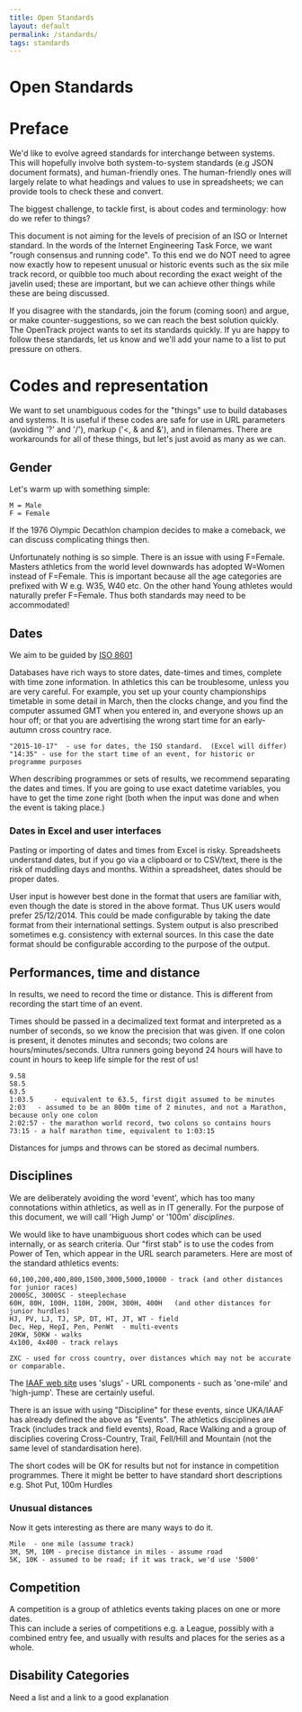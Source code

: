 ```yaml
---
title: Open Standards
layout: default
permalink: /standards/
tags: standards
---
```


# Open Standards


# Preface

We'd like to evolve agreed standards for interchange between systems.  This will hopefully involve both system-to-system standards (e.g JSON document formats), and human-friendly ones.  The human-friendly ones will largely relate to what headings and values to use in spreadsheets; we can provide tools to check these and convert.

The biggest challenge, to tackle first, is about codes and terminology:  how do we refer to things?

This document is not aiming for the levels of precision of an ISO or Internet standard.  In the words of the Internet Engineering Task Force, we want "rough consensus and running code".  To this end we do NOT need to agree now exactly how to repesent unusual or historic events such as the six mile track record, or quibble too much about recording the exact weight of the javelin used; these are important, but we can achieve other things while these are being discussed.

If you disagree with the standards, join the forum (coming soon) and argue, or make counter-suggestions, so we can reach the best solution quickly.  The OpenTrack project wants to set its standards quickly.   If yu are happy to follow these standards, let us know and we'll add your name to a list to put pressure on others.

# Codes and representation

We want to set unambiguous codes for the "things" use to build databases and systems.  It is useful if these codes are safe for use in URL parameters (avoiding '?' and '/'), markup ('<, & and &'), and in filenames.  There are workarounds for all of these things, but let's just avoid as many as we can.  


## Gender ##

Let's warm up with something simple:

    M = Male
    F = Female

If the 1976 Olympic Decathlon champion decides to make a comeback, we can discuss complicating things then.

Unfortunately nothing is so simple.  There is an issue with using F=Female.  Masters athletics from the world level downwards has adopted W=Women instead of F=Female.  This is important because all the age categories are prefixed with W e.g. W35, W40 etc.  On the other hand Young athletes would naturally prefer F=Female.  Thus both standards may need to be accommodated!

## Dates

We aim to be guided by <a href="https://en.wikipedia.org/wiki/ISO_8601">ISO 8601</a>

Databases have rich ways to store dates, date-times and times, complete with time zone information.  In athletics this can be troublesome, unless you are very careful.  For example, you set up your county championships timetable in some detail in March, then the clocks change, and you find the computer assumed GMT when you entered in, and everyone shows up an hour off; or that you are advertising the wrong start time for an early-autumn cross country race.



    "2015-10-17"  - use for dates, the ISO standard.  (Excel will differ)
    "14:35" - use for the start time of an event, for historic or programme purposes

When describing programmes or sets of results, we recommend separating the dates and times.  If you are going to use exact datetime variables, you have to get the time zone right (both when the input was done and when the event is taking place.)

### Dates in Excel and user interfaces
Pasting or importing of dates and times from Excel is risky.  Spreadsheets understand dates, but if you go via a clipboard or to CSV/text, there is the risk of muddling days and months.   Within a spreadsheet, dates should be proper dates.

User input is however best done in the format that users are familiar with, even though the date is stored in the above format. Thus UK users would prefer 25/12/2014.  This could be made configurable by taking the date format from their international settings.  System output is also prescribed sometimes e.g. consistency with external sources. In this case the date format should be configurable according to the purpose of the output.  

## Performances, time and distance

In results, we need to record the time or distance.  This is different from recording the start time of an event.  

Times should be passed in a decimalized text format and interpreted as a number of seconds, so we know the precision that was given. If one colon is present, it denotes minutes and seconds; two colons are hours/minutes/seconds.  Ultra runners going beyond 24 hours will have to count in hours to keep life simple for the rest of us!

    9.58
    58.5
    63.5
    1:03.5     - equivalent to 63.5, first digit assumed to be minutes
    2:03   - assumed to be an 800m time of 2 minutes, and not a Marathon, because only one colon
    2:02:57 - the marathon world record, two colons so contains hours
    73:15 - a half marathon time, equivalent to 1:03:15

Distances for jumps and throws can be stored as decimal numbers.



## Disciplines

We are deliberately avoiding the word 'event', which has too many connotations within athletics, as well as in IT generally.  For the purpose of this document, we will call 'High Jump' or '100m' <em>disciplines</em>.

We would like to have unambiguous short codes which can be used internally, or as search criteria.
Our "first stab" is to use the codes from Power of Ten, which appear in the URL search parameters.  Here are most of the standard athletics events:

    60,100,200,400,800,1500,3000,5000,10000 - track (and other distances for junior races)
    2000SC, 3000SC - steeplechase
    60H, 80H, 100H, 110H, 200H, 300H, 400H   (and other distances for junior hurdles)
    HJ, PV, LJ, TJ, SP, DT, HT, JT, WT - field
    Dec, Hep, HepI, Pen, PenWt  - multi-events
    20KW, 50KW - walks
    4x100, 4x400 - track relays

    ZXC - used for cross country, over distances which may not be accurate or comparable.

The <a href="http://www.iaaf.org/records/toplists/">IAAF web site</a> uses 'slugs' - URL components - such as 'one-mile' and 'high-jump'.  These are certainly useful.

There is an issue with using "Discipline" for these events, since UKA/IAAF has already defined the above as "Events". The athletics disciplines are Track (includes track and field events), Road, Race Walking and a group of disciplies covering Cross-Country, Trail, Fell/Hill and Mountain (not the same level of standardisation here). 

The short codes will be OK for results but not for instance in competition programmes.  There it might be better to have standard short descriptions e.g. Shot Put, 100m Hurdles 

### Unusual distances

Now it gets interesting as there are many ways to do it.

    Mile  - one mile (assume track)
    3M, 5M, 10M - precise distance in miles - assume road
    5K, 10K - assumed to be road; if it was track, we'd use '5000'



## Competition ##

A competition is a group of athletics events taking places on one or more dates.  
This can include a series of competitions e.g. a League, possibly with a combined entry fee, and usually with results and places for the series as a whole.    



## Disability Categories ##

Need a list and a link to a good explanation




